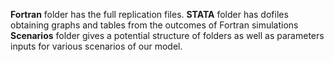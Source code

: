 **Fortran** folder has the full replication files.
**STATA** folder has dofiles obtaining graphs and tables from the outcomes of Fortran simulations
**Scenarios** folder gives a potential structure of folders as well as parameters inputs for various scenarios of our model.
